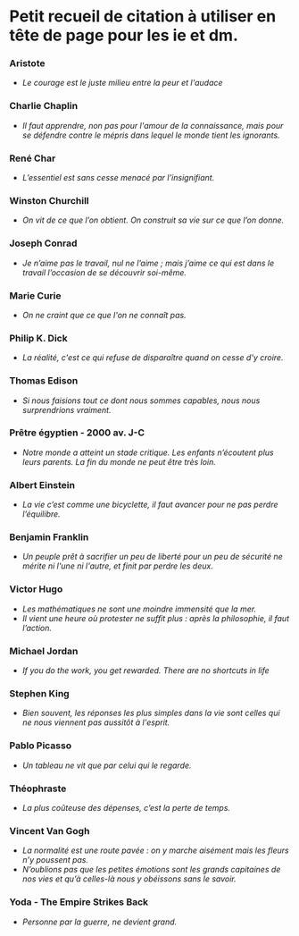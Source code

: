 # Petit recueil de citation à utiliser en tête de page pour les ie et dm.


### Aristote

- *Le courage est le juste milieu entre la peur et l'audace* 

### Charlie Chaplin

- *Il faut apprendre, non pas pour l'amour de la connaissance, mais pour se défendre contre le mépris dans lequel le monde tient les ignorants.*

### René Char

- *L’essentiel est sans cesse menacé par l’insignifiant.*

### Winston Churchill

- *On vit de ce que l’on obtient. On construit sa vie sur ce que l’on donne.*

### Joseph Conrad

- *Je n’aime pas le travail, nul ne l’aime ; mais j’aime ce qui est dans le travail l’occasion de se découvrir soi-même.*

### Marie Curie

- *On ne craint que ce que l'on ne connaît pas.*

### Philip K. Dick

- *La réalité, c'est ce qui refuse de disparaître quand on cesse d'y croire.* 

### Thomas Edison

- *Si nous faisions tout ce dont nous sommes capables, nous nous surprendrions vraiment.*

### Prêtre égyptien - 2000 av. J-C

- *Notre monde a atteint un stade critique. Les enfants n’écoutent plus leurs parents. La fin du monde ne peut être très loin.*

### Albert Einstein

- *La vie c’est comme une bicyclette, il faut avancer pour ne pas perdre l’équilibre.*

### Benjamin Franklin

- *Un peuple prêt à sacrifier un peu de liberté pour un peu de sécurité ne mérite ni l'une ni l'autre, et finit par perdre les deux.*

### Victor Hugo

- *Les mathématiques ne sont une moindre immensité que la mer.*
- *Il vient une heure où protester ne suffit plus : après la philosophie, il faut l’action.*

### Michael Jordan
- *If you do the work, you get rewarded. There are no shortcuts in life*

### Stephen King

- *Bien souvent, les réponses les plus simples dans la vie sont celles qui ne nous viennent pas aussitôt à l'esprit.*

### Pablo Picasso

- *Un tableau ne vit que par celui qui le regarde.*

### Théophraste

- *La plus coûteuse des dépenses, c’est la perte de temps.*

### Vincent Van Gogh

- *La normalité est une route pavée : on y marche aisément mais les fleurs n’y poussent pas.*
- *N’oublions pas que les petites émotions sont les grands capitaines de nos vies et qu’à celles-là nous y obéissons sans le savoir.*

### Yoda - The Empire Strikes Back
- *Personne par la guerre, ne devient grand.* 
